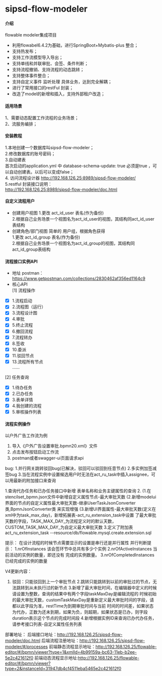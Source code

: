 # sipsd-flow-modeler

#### 介绍
flowable modeler集成项目
- 利用flowabel6.4.2为基础，进行SpringBoot+Mybatis-plus 整合；  
- 支持热发布；
- 支持工作流模型导入导出；
- 支持单线和并联审批、会签、条件判断；
- 支持流程撤销、支持流程的动态跳转；
- 支持整体事件整合；
- 支持自定义事件 监听处理 具体业务，达到完全解耦；  
- 进行了常用接口的restFul 封装；  
- 改造了model的新增和插入，支持外部租户改造；

#### 适用场景
 1、需要动态配置工作流程的业务场景；   
 2、流服务编排； 
 
#### 安装教程
1.本地创建一个数据库叫sipsd-flow-modeler；   
2.修改数据库的账号密码；   
3.自动建表  
   首次启动的application.yml 中  database-schema-update: true 必须是true ，可以自动创建表。以后可以变成false；     
4. 访问流程设计器 
http://192.168.126.25:8989/sipsd-flow-modeler/  
5.restful 封装接口说明：  
http://192.168.126.25:8989/sipsd-flow-modeler/doc.html

#### 自定义流程用户
- 创建用户视图
1.更改 act_id_user 表名(作为备份)    
2.根据自己业务场景一个视图名为act_id_user的视图，其结构同act_id_user表结构  
- 创建角色/部门视图
简单的 用户组，根据角色获得  
1.更改 act_id_group 表名(作为备份)    
2.根据自己业务场景一个视图名为act_id_group的视图，其结构同act_id_group表结构

#### 流程接口实例API
- 地址 
postman：https://www.getpostman.com/collections/2830462af356ed1164c9
- 核心API    
[1] 流程操作
- [x] 1.流程启动    
- [x] 2.流程图（运行）  
- [x] 3.流程设计图 
- [x] 4.审批  
- [x] 5.终止流程  
- [x] 6.撤回流程  
- [x] 7.流程转办  
- [x] 8.签收  
- [x] 10.委派  
- [x] 11.驳回节点  
- [x] 13.流程所有节点  
......
  
[2] 任务查询
- [x] 1.待办任务  
- [x] 2.已办任务  
- [x] 3.表单详情  
- [x] 4.我创建的流程
- [x] 5.审核操作列表  

#### 流程实例操作
以户外广告工作流为例  
1. 导入《户外广告设置审批.bpmn20.xml》文件  
2. 点击发布按钮启动工作流
3. postman或者swagger-ui页面请求api

bug:
1.并行网关跳转驳回bug(已解决，驳回可以驳回到任意节点)
2.多实例加签减签bug
3.当在流程实例中设置候选用户时无法在act_ru_task中插入assignee，可以用最新的附加接口来查询


1.查询代办任务和已办任务接口中新增 表单名称和业务主键属性的查询
2. (1.在stencilset_bpmn.json文件中新增自定义属性节点-最大审批天数
   (2.新增modelui界面的节点的自定义属性最大审批天数-继承UserTaskJsonConverter类,BpmnJsonConverter类
     来实现增强
   (3.新增UI界面属性-最大审批天数(定义在xml中为task_max_day)，新增拓展表-act_ru_extension_task中设置
了最大审批天数的字段，TASK_MAX_DAY_为流程定义时的默认天数，CUSTOM_TASK_MAX_DAY_为自定义最大审批天数
3.定义了附加表act_ru_extension_task --resource/db/flowable.mysql.create.extension.sql

提示：
在设计流程的时候节点需要显示的设置是串行还是并行属性
并行判断提示：
1.nrOfInstances 该会签环节中总共有多少个实例
2.nrOfActiveInstances 当前活动的实例的数量，即还没有 完成的实例数量。
3.nrOfCompletedInstances 已经完成的实例的数量

V4更新内容：
1. 驳回：只能驳回到上一个审批节点 
2.跳转只能跳转到以前的审批过的节点，无法跳转到从未执行过的新节点
3.新增了最大审批时间，在编辑器中定义的时候请设置为整数，查询的结果中有两个字段taskMaxDay是编辑流程的
时候初始的最大审批天数，customTaskMaxDay是重新定义最大审批时间的字段，请都以此字段为准，restTime为到期审批时间与当前
时间的时间差，如果状态为代办，正数为还未到期，如果为负，则超期，如果状态是已办，则字段duration表示这个节点的完成时间段
4.新增根据实例ID来查询已办代办任务，请参考接口列表-自定义属性任务列表

部署地址：
后端接口地址：http://192.168.126.25/sipsd-flow-modeler/doc.html
后端流程注册地址：http://192.168.126.25/sipsd-flow-modeler/#/processes
前端静态流程显示地址：http://192.168.126.25/flowable-editor/#/bpmn/viewer?type=1&xmlId=4b99159a-bc63-11eb-b2ee-5e2c421612f0
前端动态流程显示地址:http://192.168.126.25/flowable-editor/#/bpmn/viewer?type=2&instanceId=31947db4cf4511eba5465e2c421612f0





 